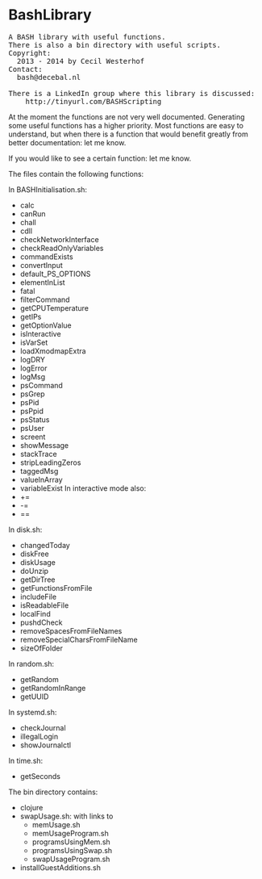 BashLibrary
===========
<pre>
A BASH library with useful functions.
There is also a bin directory with useful scripts.
Copyright:
  2013 - 2014 by Cecil Westerhof
Contact:
  bash@decebal.nl

There is a LinkedIn group where this library is discussed:
    http://tinyurl.com/BASHScripting
</pre>
At the moment the functions are not very well documented. Generating
some useful functions has a higher priority. Most functions are easy to
understand, but when there is a function that would benefit greatly from
better documentation: let me know.

If you would like to see a certain function: let me know.

The files contain the following functions:

In BASHInitialisation.sh:
- calc
- canRun
- chall
- cdll
- checkNetworkInterface
- checkReadOnlyVariables
- commandExists
- convertInput
- default_PS_OPTIONS
- elementInList
- fatal
- filterCommand
- getCPUTemperature
- getIPs
- getOptionValue
- isInteractive
- isVarSet
- loadXmodmapExtra
- logDRY
- logError
- logMsg
- psCommand
- psGrep
- psPid
- psPpid
- psStatus
- psUser
- screent
- showMessage
- stackTrace
- stripLeadingZeros
- taggedMsg
- valueInArray
- variableExist
In interactive mode also:
- +=
- -=
- ==

In disk.sh:
- changedToday
- diskFree
- diskUsage
- doUnzip
- getDirTree
- getFunctionsFromFile
- includeFile
- isReadableFile
- localFind
- pushdCheck
- removeSpacesFromFileNames
- removeSpecialCharsFromFileName
- sizeOfFolder

In random.sh:
- getRandom
- getRandomInRange
- getUUID

In systemd.sh:
- checkJournal
- illegalLogin
- showJournalctl

In time.sh:
- getSeconds

The bin directory contains:
- clojure
- swapUsage.sh: with links to
  - memUsage.sh
  - memUsageProgram.sh
  - programsUsingMem.sh
  - programsUsingSwap.sh
  - swapUsageProgram.sh
- installGuestAdditions.sh
